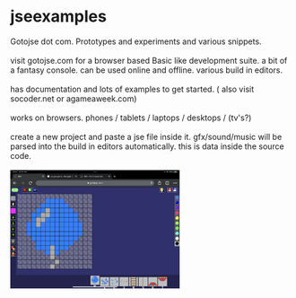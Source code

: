 # jseexamples
Gotojse dot com. Prototypes and experiments and various snippets.
<br><br>
visit gotojse.com for a browser based Basic like development suite. a bit of a fantasy console. can be used online and offline. various build in editors.
<br><br>
has documentation and lots of examples to get started. ( also visit socoder.net or agameaweek.com)
<br><br>
works on browsers. phones / tablets / laptops / desktops / (tv's?)
<br><br>
create a new project and paste a jse file inside it. gfx/sound/music will be parsed into the build in editors automatically. this is data inside the source code.
<br><br>
<img src="Media/A677F852-C8D6-403B-84CC-05F2DF5F193A.png" width="60%"><br>
<abc src="Media/F74EF8BC-607F-4ED7-8146-9B77B84B312D.png" width="60%"><br>
<img scr="Media/6A9AE2BC-3784-4064-8582-416240AA2D74.png" width="60%"><br>
<br>
